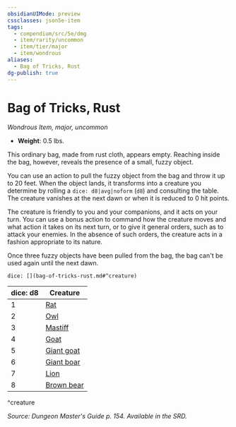 ```yaml
---
obsidianUIMode: preview
cssclasses: json5e-item
tags:
  - compendium/src/5e/dmg
  - item/rarity/uncommon
  - item/tier/major
  - item/wondrous
aliases:
  - Bag of Tricks, Rust
dg-publish: true
---
```

# Bag of Tricks, Rust
*Wondrous Item, major, uncommon*  

- **Weight**: 0.5 lbs.

This ordinary bag, made from rust cloth, appears empty. Reaching inside the bag, however, reveals the presence of a small, fuzzy object.

You can use an action to pull the fuzzy object from the bag and throw it up to 20 feet. When the object lands, it transforms into a creature you determine by rolling a `dice: d8|avg|noform` (`d8`) and consulting the table. The creature vanishes at the next dawn or when it is reduced to 0 hit points.

The creature is friendly to you and your companions, and it acts on your turn. You can use a bonus action to command how the creature moves and what action it takes on its next turn, or to give it general orders, such as to attack your enemies. In the absence of such orders, the creature acts in a fashion appropriate to its nature.

Once three fuzzy objects have been pulled from the bag, the bag can't be used again until the next dawn.

`dice: [](bag-of-tricks-rust.md#^creature)`

| dice: d8 | Creature |
|----------|----------|
| 1 | [Rat](/Admin/CLI/bestiary/beast/rat.md) |
| 2 | [Owl](/Admin/CLI/bestiary/beast/owl.md) |
| 3 | [Mastiff](/Admin/CLI/bestiary/beast/mastiff.md) |
| 4 | [Goat](/Admin/CLI/bestiary/beast/goat.md) |
| 5 | [Giant goat](/Admin/CLI/bestiary/beast/giant-goat.md) |
| 6 | [Giant boar](/Admin/CLI/bestiary/beast/giant-boar.md) |
| 7 | [Lion](/Admin/CLI/bestiary/beast/lion.md) |
| 8 | [Brown bear](/Admin/CLI/bestiary/beast/brown-bear.md) |
^creature

*Source: Dungeon Master's Guide p. 154. Available in the SRD.*